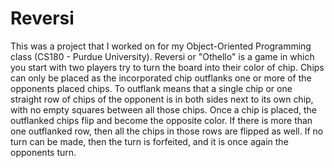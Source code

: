 # Reversi
This was a project that I worked on for my Object-Oriented Programming class (CS180 - Purdue University). Reversi or "Othello" is a game in which you start with two players try to turn the board into their color of chip. Chips can only be placed as the incorporated chip outflanks one or more of the opponents placed chips. To outflank means that a single chip or one straight row of chips of the opponent is in both sides next to its own chip, with no empty squares between all those chips. Once a chip is placed, the outflanked chips flip and become the opposite color. If there is more than one outflanked row, then all the chips in those rows are flipped as well. If no turn can be made, then the turn is forfeited, and it is once again the opponents turn.
